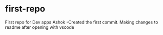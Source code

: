 # first-repo
First repo for Dev apps
Ashok -Created the first commit.
Making changes to readme after opening with vscode